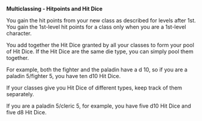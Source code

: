 __**Multiclassing - Hitpoints and Hit Dice**__

You gain the hit points from your new class as described for levels after 1st. You gain the 1st-level hit points for a class only when you are a 1st-level character.

You add together the Hit Dice granted by all your classes to form your pool of Hit Dice. If the Hit Dice are the same die type, you can simply pool them together. 

For example, both the fighter and the paladin have a d 10, so if you are a paladin 5/fighter 5, you have ten d10 Hit Dice. 

If your classes give you Hit Dice of different types, keep track of them separately. 

If you are a paladin 5/cleric 5, for example, you have five d10 Hit Dice and five d8 Hit Dice.